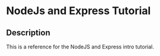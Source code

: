 # NodeJs and Express Tutorial

## Description

This is a reference for the NodeJS and Express intro tutorial. 
